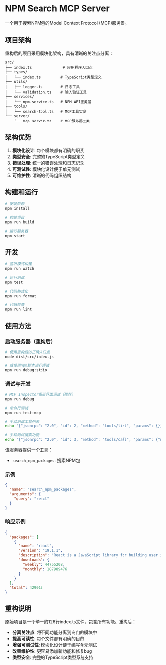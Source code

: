 # NPM Search MCP Server

一个用于搜索NPM包的Model Context Protocol (MCP)服务器。

## 项目架构

重构后的项目采用模块化架构，具有清晰的关注点分离：

```
src/
├── index.ts              # 应用程序入口点
├── types/
│   └── index.ts         # TypeScript类型定义
├── utils/
│   ├── logger.ts        # 日志工具
│   └── validation.ts    # 输入验证工具
├── services/
│   └── npm-service.ts   # NPM API服务层
├── tools/
│   └── search-tool.ts   # MCP工具实现
└── server/
    └── mcp-server.ts    # MCP服务器主类
```

## 架构优势

1. **模块化设计**: 每个模块都有明确的职责
2. **类型安全**: 完整的TypeScript类型定义
3. **错误处理**: 统一的错误处理和日志记录
4. **可测试性**: 模块化设计便于单元测试
5. **可维护性**: 清晰的代码组织结构

## 构建和运行

```bash
# 安装依赖
npm install

# 构建项目
npm run build

# 运行服务器
npm start
```

## 开发

```bash
# 监听模式构建
npm run watch

# 运行测试
npm test

# 代码格式化
npm run format

# 代码检查
npm run lint
```

## 使用方法

### 启动服务器（重构后）

```bash
# 使用重构后的正确入口点
node dist/src/index.js

# 或使用npm脚本进行调试
npm run debug:stdio
```

### 调试与开发

```bash
# MCP Inspector图形界面调试（推荐）
npm run debug

# 命令行测试
npm run test:mcp

# 手动测试工具列表
echo '{"jsonrpc": "2.0", "id": 2, "method": "tools/list", "params": {}}' | node dist/src/index.js

# 手动测试搜索功能
echo '{"jsonrpc": "2.0", "id": 3, "method": "tools/call", "params": {"name": "search_npm_packages", "arguments": {"query": "react"}}}' | node dist/src/index.js
```

该服务器提供一个工具：

- `search_npm_packages`: 搜索NPM包

### 示例

```json
{
  "name": "search_npm_packages",
  "arguments": {
    "query": "react"
  }
}
```

### 响应示例

```json
{
  "packages": [
    {
      "name": "react",
      "version": "19.1.1",
      "description": "React is a JavaScript library for building user interfaces.",
      "downloads": {
        "weekly": 44755208,
        "monthly": 187989476
      }
    }
  ],
  "total": 429013
}
```

## 重构说明

原始项目是一个单一的126行index.ts文件，包含所有功能。重构后：

- **分离关注点**: 将不同功能分离到专门的模块中
- **提高可读性**: 每个文件都有明确的目的
- **增强可测试性**: 模块化设计便于编写单元测试
- **改善维护性**: 更容易添加新功能和修复bug
- **类型安全**: 完整的TypeScript类型系统支持